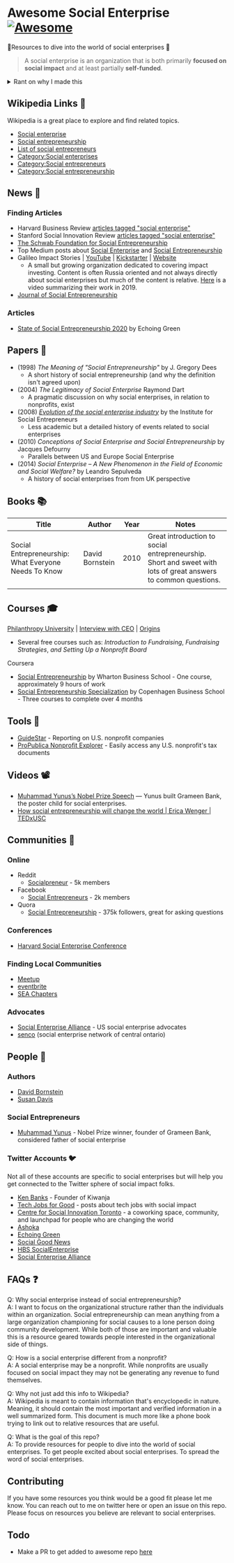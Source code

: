 # Awesome Social Enterprise [![Awesome](https://awesome.re/badge-flat2.svg)](https://awesome.re)
📗Resources to dive into the world of social enterprises 🌼 

> A social enterprise is an organization that is both primarily **focused on social impact** and at least partially **self-funded**.


<details>
  <summary>Rant on why I made this</summary>
  
  When I was at Eckerd College I repeatedly bumped into the concept of social enterprises. First, in a course called _Technology, Society, and The Environment_, then through meeting the CTO of a social enterprise, and finally by taking a course called _Social Entrepreneurship_. Each step along the way I fell more in love with the concept of social enterprises. However, I never felt like there was an easy way to connect to the world of social enterprises. 
  
  Eventually, I set a Google news alert for weekly digests of anything related to "social entrepreneurs." That worked okay but I still felt like I was missing out on something. Fast-forward a few years and I find myself heavily involved in a nonprofit called [hackNY](https://hackny.org/), working at The New York Times, and having a stronger urge than ever to learn about social enterprises. As such, I've started compiling this list of resources to make it easy for people to connect with the world of social enterprises. See the FAQs at the bottom for some common questions.
  
</details>

## Wikipedia Links 🔗

Wikipedia is a great place to explore and find related topics.

* [Social enterprise](https://en.wikipedia.org/wiki/Social_enterprise)
* [Social entrepreneurship](https://en.wikipedia.org/wiki/Social_entrepreneurship)
* [List of social entrepreneurs](https://en.wikipedia.org/wiki/List_of_social_entrepreneurs)
* [Category:Social enterprises](https://en.wikipedia.org/wiki/Category:Social_enterprises)
* [Category:Social entrepreneurs](https://en.wikipedia.org/wiki/Category:Social_entrepreneurs)
* [Category:Social entrepreneurship](https://en.wikipedia.org/wiki/Category:Social_entrepreneurship)
 

 ## News 📰

### Finding Articles
* Harvard Business Review [articles tagged "social enterprise"](https://hbr.org/topic/social-enterprise)
* Stanford Social Innovation Review [articles tagged "social enterprise"](https://ssir.org/topics/category/social_enterprise#)
* [The Schwab Foundation for Social Entrepreneurship](https://www.weforum.org/communities/schwab-foundation-for-social-entrepreneurship/articles)
* Top Medium posts about [Social Enterprise](https://medium.com/tag/social-entrepreneurship/archive/) and [Social Entrepreneurship](https://medium.com/tag/social-entrepreneurship/archive)
* Galileo Impact Stories | [YouTube](https://www.youtube.com/channel/UCtpwKxUCqGfHPKSqYKgfphw) | [Kickstarter](https://www.kickstarter.com/projects/baurens/pro-russia) | [Website](https://iiic.ch/)  
    * A small but growing organization dedicated to covering impact investing. Content is often Russia oriented and not always directly about social enterprises but much of the content is relative. [Here](https://youtu.be/Pzxz38AnXCc) is a video summarizing their work in 2019.
* [Journal of Social Entrepreneurship](https://www.tandfonline.com/toc/rjse20/current)

### Articles
* [State of Social Entrepreneurship 2020](https://echoinggreen.org/news/state-of-social-entrepreneurship-2020/) by Echoing Green

## Papers 📃
* (1998) _The Meaning of "Social Entrepreneurship"_ by J. Gregory Dees
    - A short history of social entrepreneurship (and why the definition isn't agreed upon)
* (2004) _The Legitimacy of Social Enterprise_ Raymond Dart
    - A pragmatic discussion on why social enterprises, in relation to nonprofits, exist
* (2008) [_Evolution of the social enterprise industry_](
https://socialent.org/documents/EVOLUTIONOFTHESOCIALENTERPRISEINDUSTRY--ACHRONOLOGYOFKEYEVENTS.pdf) by the Institute for Social Entrepreneurs
    - Less academic but a detailed history of events related to social enterprises
* (2010) _Conceptions of Social Enterprise and Social Entrepreneurship_ by Jacques Defourny
    - Parallels between US and Europe Social Enterprise
* (2014) _Social Enterprise – A New Phenomenon in the Field of Economic and Social Welfare?_ by Leandro Sepulveda
    - A history of social enterprises from from UK perspective

## Books 📚

| Title | Author | Year | Notes |
|-------|--------|------|-------|
|Social Entrepreneurship: What Everyone Needs To Know|David Bornstein|2010| Great introduction to social entrepreneurship. Short and sweet with lots of great answers to common questions. |
|       |        |      |       |


## Courses 🎓
[Philanthropy University](https://courses.philanthropyu.org/courses) | [Interview with CEO](https://iblnews.org/philanthropy-universitys-connor-diemand-yauman/) | [Origins](https://www.nytimes.com/2015/10/17/your-money/online-university-helps-philanthropic-groups-and-their-leaders.html)  

* Several free courses such as: _Introduction to Fundraising_, _Fundraising Strategies_, _and Setting Up a Nonprofit Board_

Coursera  
* [Social Entrepreneurship](https://www.coursera.org/learn/wharton-social-entrepreneurship) by Wharton Business School - One course, approximately 9 hours of work
* [Social Entrepreneurship Specialization](https://www.coursera.org/specializations/social-entrepreneurship-cbs) by Copenhagen Business School - Three courses to complete over 4 months


## Tools 🔨
* [GuideStar](https://www.guidestar.org) - Reporting on U.S. nonprofit companies
* [ProPublica Nonprofit Explorer](https://projects.propublica.org/nonprofits/) - Easily access any U.S. nonprofit's tax documents

## Videos 📽️
* [Muhammad Yunus’s Nobel Prize Speech](https://www.nobelprize.org/prizes/peace/2006/yunus/lecture/) — Yunus built Grameen Bank, the poster child for social enterprises.
* [How social entrepreneurship will change the world | Erica Wenger | TEDxUSC](https://www.youtube.com/watch?v=KrQuGTvwl0s)

## Communities 🤝

### Online 

* Reddit    
    * [Socialpreneur](https://www.reddit.com/r/Socialpreneur/) - 5k members  
* Facebook  
    * [Social Entrepreneurs](https://www.facebook.com/groups/socentnet/) -  2k members
* Quora
    * [Social Entrepreneurship](https://www.quora.com/topic/Social-Entrepreneurship) - 375k followers, great for asking questions

### Conferences

* [Harvard Social Enterprise Conference](http://socialenterpriseconference.org)

### Finding Local Communities
* [Meetup](https://www.meetup.com/)
* [eventbrite](https://www.eventbrite.com/)
* [SEA Chapters](https://socialenterprise.us/programs/chapter-directory/)

### Advocates

* [Social Enterprise Alliance](https://socialenterprise.us/) - US social enterprise advocates  
* [senco](https://senco.io/home/) (social enterprise network of central ontario)


## People 🧑

### Authors
* [David Bornstein](https://en.wikipedia.org/wiki/David_Bornstein_(author))
* [Susan Davis](https://en.wikipedia.org/wiki/Susan_Davis_(author))

### Social Entrepreneurs
* [Muhammad Yunus](https://en.wikipedia.org/wiki/Muhammad_Yunus) - Nobel Prize winner, founder of Grameen Bank, considered father of social enterprise

### Twitter Accounts 🐦

Not all of these accounts are specific to social enterprises but will help you get connected to the Twitter sphere of social impact folks.

* [Ken Banks](https://twitter.com/kiwanja) - Founder of Kiwanja
* [Tech Jobs for Good](https://twitter.com/techjobsforgood) - posts about tech jobs with social impact 
* [Centre for Social Innovation Toronto](https://twitter.com/csiTO) - a coworking space, community, and launchpad for people who are changing the world
* [Ashoka](https://twitter.com/Ashoka)
* [Echoing Green](https://twitter.com/echoinggreen)
* [Social Good News](https://twitter.com/mysocialgood)
* [HBS SocialEnterprise](https://twitter.com/HBSSEI)
* [Social Enterprise Alliance](https://twitter.com/SEAlliance)


## FAQs ❓

Q: Why social enterprise instead of social entrepreneurship?  
A: I want to focus on the organizational structure rather than the individuals within an organization. Social entrepreneurship can mean anything from a large organization championing for social causes to a lone person doing community development. While both of those are important and valuable this is a resource geared towards people interested in the organizational side of things.

Q: How is a social enterprise different from a nonprofit?  
A: A social enterprise may be a nonprofit. While nonprofits are usually focused on social impact they may not be generating any revenue to fund themselves.

Q: Why not just add this info to Wikipedia?  
A: Wikipedia is meant to contain information that's encyclopedic in nature. Meaning, it should contain the most important and verified information in a well summarized form. This document is much more like a phone book trying to link out to relative resources that are useful.

Q: What is the goal of this repo?  
A: To provide resources for people to dive into the world of social enterprises. To get people excited about social enterprises. To spread the word of social enterprises.

## Contributing

If you have some resources you think would be a good fit please let me know. You can reach out to me on twitter here or open an issue on this repo. Please focus on resources you believe are relevant to social enterprises.


## Todo
* Make a PR to get added to awesome repo [here](https://github.com/sindresorhus/awesome#business)